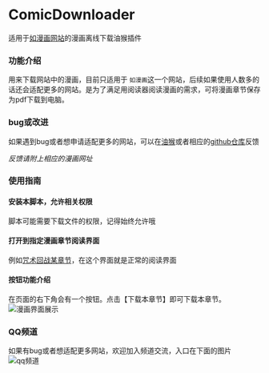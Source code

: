 # ComicDownloader

适用于[如漫画网站](https://m.rumanhua.com/)的漫画离线下载油猴插件

### 功能介绍

用来下载网站中的漫画，目前只适用于 `如漫画`这一个网站，后续如果使用人数多的话还会适配更多的网站。是为了满足用阅读器阅读漫画的需求，可将漫画章节保存为pdf下载到电脑。

### bug或改进

如果遇到bug或者想申请适配更多的网站，可以在[油猴](https://greasyfork.org/zh-CN/scripts/517511-%E7%BD%91%E9%A1%B5%E6%BC%AB%E7%94%BB%E4%B8%8B%E8%BD%BD%E4%B8%BApdf%E6%A0%BC%E5%BC%8F/feedback)或者相应的[github仓库](https://github.com/duanmorningsir/ComicDownloader)反馈

*反馈请附上相应的漫画网址*

### 使用指南

#### 安装本脚本，允许相关权限

脚本可能需要下载文件的权限，记得始终允许哦

#### 打开到指定漫画章节阅读界面

例如[咒术回战某章节](https://m.rumanhua.com/OjxjQci/dWZyVXq.html)，在这个界面就是正常的阅读界面

#### 按钮功能介绍

在页面的右下角会有一个按钮。点击【下载本章节】即可下载本章节。
![漫画界面展示](https://github.com/user-attachments/assets/866955c6-fda0-4aa2-9d14-840ebbebc8e6)

### QQ频道

如果有bug或者想适配更多网站，欢迎加入频道交流，入口在下面的图片
![qq频道](https://github.com/user-attachments/assets/e30d6270-8448-4c61-97f9-e3ff12b37cf2)
